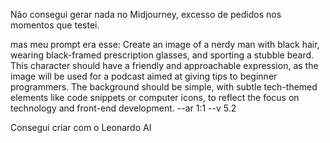 Não consegui gerar nada no Midjourney, excesso de pedidos nos momentos que testei.

mas meu prompt era esse:
Create an image of a nerdy man with black hair, wearing black-framed prescription glasses, and sporting a stubble beard. This character should have a friendly and approachable expression, as the image will be used for a podcast aimed at giving tips to beginner programmers. The background should be simple, with subtle tech-themed elements like code snippets or computer icons, to reflect the focus on technology and front-end development. --ar 1:1 --v 5.2


Consegui criar com o Leonardo AI